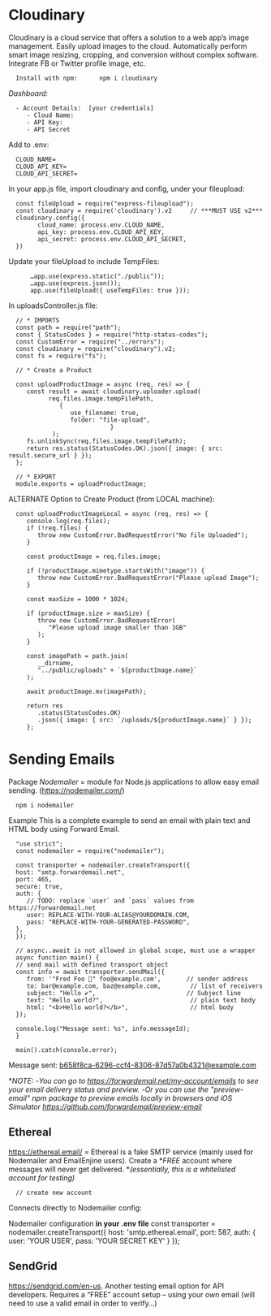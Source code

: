 # Cloudinary #

Cloudinary is a cloud service that offers a solution to a web app’s image management.  Easily upload images to the cloud. Automatically perform smart image resizing, cropping, and conversion without complex software. Integrate FB or Twitter profile image, etc.

      Install with npm:      npm i cloudinary

*Dashboard:*

      - Account Details:  [your credentials]
         - Cloud Name:    
         - API Key:
         - API Secret
    
Add to .env:
                
      CLOUD_NAME=
      CLOUD_API_KEY=
      CLOUD_API_SECRET=


In your app.js file, import cloudinary and config, under your fileupload:

      const fileUpload = require("express-fileupload");
      const cloudinary = require('cloudinary').v2     // ***MUST USE v2***
      cloudinary.config({
            cloud_name: process.env.CLOUD_NAME,
            api_key: process.env.CLOUD_API_KEY,
            api_secret: process.env.CLOUD_API_SECRET,
      })


Update your fileUpload to include TempFiles:

          …app.use(express.static("./public"));
          …app.use(express.json());
          app.use(fileUpload({ useTempFiles: true }));


In uploadsController.js file:

      // * IMPORTS
      const path = require("path");
      const { StatusCodes } = require("http-status-codes");
      const CustomError = require("../errors");
      const cloudinary = require("cloudinary").v2;
      const fs = require("fs");

      // * Create a Product

      const uploadProductImage = async (req, res) => {
         const result = await cloudinary.uploader.upload(
               req.files.image.tempFilePath,
                  {
                     use_filename: true,
                     folder: "file-upload",
                                }
                );
         fs.unlinkSync(req.files.image.tempFilePath);
         return res.status(StatusCodes.OK).json({ image: { src: result.secure_url } });
      };

      // * EXPORT
      module.exports = uploadProductImage;


ALTERNATE Option to Create Product (from LOCAL machine):

      const uploadProductImageLocal = async (req, res) => {
         console.log(req.files);
         if (!req.files) {
            throw new CustomError.BadRequestError("No file Uploaded");
         }

         const productImage = req.files.image;

         if (!productImage.mimetype.startsWith("image")) {
            throw new CustomError.BadRequestError("Please upload Image");
         }

         const maxSize = 1000 * 1024;

         if (productImage.size > maxSize) {
            throw new CustomError.BadRequestError(
               "Please upload image smaller than 1GB"
            );
         }

         const imagePath = path.join(
            __dirname,
            "../public/uploads" + `${productImage.name}`
         );

         await productImage.mv(imagePath);

         return res
            .status(StatusCodes.OK)
            .json({ image: { src: `/uploads/${productImage.name}` } });
         };

#

# Sending Emails #

Package *Nodemailer* = module for Node.js applications to allow easy email sending.  (https://nodemailer.com/)

      npm i nodemailer


Example
This is a complete example to send an email with plain text and HTML body using Forward Email.


      "use strict";
      const nodemailer = require("nodemailer");

      const transporter = nodemailer.createTransport({
      host: "smtp.forwardemail.net",
      port: 465,
      secure: true,
      auth: {
         // TODO: replace `user` and `pass` values from https://forwardemail.net
         user: REPLACE-WITH-YOUR-ALIAS@YOURDOMAIN.COM,
         pass: "REPLACE-WITH-YOUR-GENERATED-PASSWORD",
      },
      });

      // async..await is not allowed in global scope, must use a wrapper
      async function main() {
      // send mail with defined transport object
      const info = await transporter.sendMail({
         from: '"Fred Foo 👻" foo@example.com',       // sender address
         to: bar@example.com, baz@example.com,        // list of receivers
         subject: "Hello ✔",                         // Subject line
         text: "Hello world?",                        // plain text body
         html: "<b>Hello world?</b>",                 // html body
      });

      console.log("Message sent: %s", info.messageId);
      }

      main().catch(console.error);


Message sent: b658f8ca-6296-ccf4-8306-87d57a0b4321@example.com


**NOTE:*
   -*You can go to https://forwardemail.net/my-account/emails to see your email delivery status and preview.*
   -*Or you can use the "preview-email" npm package to preview emails locally in browsers and iOS Simulator*
   *https://github.com/forwardemail/preview-email*


      


## Ethereal #

https://ethereal.email/  = Ethereal is a fake SMTP service (mainly used for Nodemailer and EmailEnjine users).  Create a **FREE* account where messages will never get delivered.  **(essentially, this is a whitelisted account for testing)*

      // create new account


Connects directly to Nodemailer config:

Nodemailer configuration **in your .env file**
      const transporter = nodemailer.createTransport({
         host: 'smtp.ethereal.email',
         port: 587,
         auth: {
            user: 'YOUR USER',
            pass: 'YOUR SECRET KEY'
         }
      });


## SendGrid #

https://sendgrid.com/en-us. Another testing email option for API developers.  Requires a “FREE” account setup – using your own email (will need to use a valid email in order to verify…)
